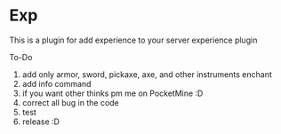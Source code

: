 # Exp
This is a plugin for add experience to your server
experience plugin

To-Do
1) add only armor, sword, pickaxe, axe, and other instruments enchant
2) add info command
3) if you want other thinks pm me on PocketMine :D
4) correct all bug in the code
5) test
6) release :D
